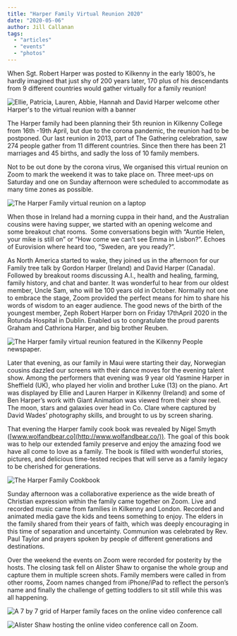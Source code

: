 ```yaml
---
title: "Harper Family Virtual Reunion 2020"
date: "2020-05-06"
author: Jill Callanan
tags:
  - "articles"
  - "events"
  - "photos"
---
```


When Sgt. Robert Harper was posted to Kilkenny in the early 1800’s, he hardly imagined that just shy of 200 years later, 170 plus of his descendants from 9 different countries would gather virtually for a family reunion!

![Ellie, Patricia, Lauren, Abbie, Hannah and David Harper welcome other Harper's to the virtual reunion with a banner](https://f001.backblazeb2.com/file/harperfamily-media/IMG_20200419_191653-1024x768.jpg)

The Harper family had been planning their 5th reunion in Kilkenny College from 16th -19th April, but due to the corona pandemic, the reunion had to be postponed. Our last reunion in 2013, part of The Gathering celebration, saw 274 people gather from 11 different countries. Since then there has been 21 marriages and 45 births, and sadly the loss of 10 family members.

Not to be out done by the corona virus, We organised this virtual reunion on Zoom to mark the weekend it was to take place on. Three meet-ups on Saturday and one on Sunday afternoon were scheduled to accommodate as many time zones as possible.

![The Harper Family virtual reunion on a laptop](https://f001.backblazeb2.com/file/harperfamily-media/IMG_20200418_154732-1024x768.jpg)

When those in Ireland had a morning cuppa in their hand, and the Australian cousins were having supper, we started with an opening welcome and some breakout chat rooms.  Some conversations begin with “Auntie Helen, your mike is still on” or “How come we can’t see Emma in Lisbon?”. Echoes of Eurovision where heard too, “Sweden, are you ready?”.

As North America started to wake, they joined us in the afternoon for our Family tree talk by Gordon Harper (Ireland) and David Harper (Canada). Followed by breakout rooms discussing A.I., health and healing, farming, family history, and chat and banter. It was wonderful to hear from our oldest member, Uncle Sam, who will be 100 years old in October. Normally not one to embrace the stage, Zoom provided the perfect means for him to share his words of wisdom to an eager audience. The good news of the birth of the youngest member, Zeph Robert Harper born on Friday 17thApril 2020 in the Rotunda Hospital in Dublin. Enabled us to congratulate the proud parents Graham and Cathriona Harper, and big brother Reuben.

![The Harper family virtual reunion featured in the Kilkenny People newspaper.](https://f001.backblazeb2.com/file/harperfamily-media/harper-reunion-kilkenny-people-2020-1024x534.jpeg)

Later that evening, as our family in Maui were starting their day, Norwegian cousins dazzled our screens with their dance moves for the evening talent show. Among the performers that evening was 9 year old Yasmine Harper in Sheffield (UK), who played her violin and brother Luke (13) on the piano. Art was displayed by Ellie and Lauren Harper in Kilkenny (Ireland) and some of Ben Harper’s work with Giant Animation was viewed from their show reel. The moon, stars and galaxies over head in Co. Clare where captured by David Wades’ photography skills, and brought to us by screen sharing.

That evening the Harper family cook book was revealed by Nigel Smyth ([www.wolfandbear.co](http://www.wolfandbear.co/)). The goal of this book was to help our extended family preserve and enjoy the amazing food we have all come to love as a family. The book is filled with wonderful stories, pictures, and delicious time-tested recipes that will serve as a family legacy to be cherished for generations.

![The Harper Family Cookbook](https://f001.backblazeb2.com/file/harperfamily-media/Harper-Family-Cookbook_Inside_Mockup_5-1024x683.jpg)

Sunday afternoon was a collaborative experience as the wide breath of Christian expression within the family came together on Zoom. Live and recorded music came from families in Kilkenny and London. Recorded and animated media gave the kids and teens something to enjoy. The elders in the family shared from their years of faith, which was deeply encouraging in this time of separation and uncertainty. Communion was celebrated by Rev. Paul Taylor and prayers spoken by people of different generations and destinations.

Over the weekend the events on Zoom were recorded for posterity by the hosts. The closing task fell on Alister Shaw to organise the whole group and capture them in multiple screen shots. Family members were called in from other rooms, Zoom names changed from iPhone/iPad to reflect the person’s name and finally the challenge of getting toddlers to sit still while this was all happening.

![A 7 by 7 grid of Harper family faces on the online video conference call](https://f001.backblazeb2.com/file/harperfamily-media/2020-04-19-5-edit-1024x585.png)

![Alister Shaw hosting the online video conference call on Zoom.](https://f001.backblazeb2.com/file/harperfamily-media/2020-04-19-7-copy-1024x573.png)
